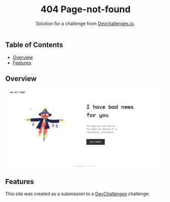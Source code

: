 <h1 align="center">404 Page-not-found</h1>

<div align="center">
   Solution for a challenge from  <a href="http://devchallenges.io" target="_blank">Devchallenges.io</a>.
</div>

<br />

## Table of Contents

- [Overview](#overview)
- [Features](#features)

## Overview

![screenshot](./assets/ss.png)

## Features

This site was created as a submission to a [DevChallenges](https://devchallenges.io/challenges) challenge.
